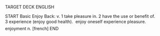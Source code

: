 TARGET DECK
ENGLISH

START
Basic
Enjoy
Back: v. 1 take pleasure in. 2 have the use or benefit of. 3 experience (enjoy good health).  enjoy oneself experience pleasure.  enjoyment n. [french]
END
